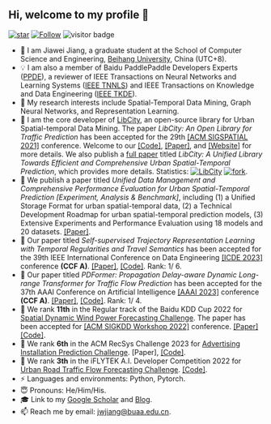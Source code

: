 ## Hi, welcome to my profile 👋

[![star](https://img.shields.io/github/stars/aptx1231?affiliations=OWNER%2CCOLLABORATOR%2CORGANIZATION_MEMBER&style=social)](https://github.com/aptx1231) [![Follow](https://img.shields.io/github/followers/aptx1231?style=social)](https://github.com/aptx1231?tab=followers) ![visitor badge](https://visitor-badge.laobi.icu/badge?page_id=aptx1231-github.visitor-badge)

- 🤔 I am Jiawei Jiang, a graduate student at the School of Computer Science and Engineering, [Beihang University](http://www.buaa.edu.cn/), China (UTC+8). 
- 💡 I am also a member of Baidu PaddlePaddle Developers Experts ([PPDE](https://www.paddlepaddle.org.cn/ppde)), a reviewer of IEEE Transactions on Neural Networks and Learning Systems  ([IEEE TNNLS](https://ieeexplore.ieee.org/xpl/RecentIssue.jsp?punumber=5962385)) and IEEE Transactions on Knowledge and Data Engineering ([IEEE TKDE](https://ieeexplore.ieee.org/xpl/RecentIssue.jsp?punumber=69)).
- 🌱 My research interests include Spatial-Temporal Data Mining, Graph Neural Networks, and Representation Learning. 
- 💪 I am the core developer of [LibCity](https://github.com/LibCity), an open-source library for Urban Spatial-temporal Data Mining. The paper *LibCity: An Open Library for Traffic Prediction* has been accepted for the 29th [[ACM SIGSPATIAL 2021]](https://sigspatial2021.sigspatial.org/) conference. Welcome to our [[Code]](https://github.com/LibCity/Bigscity-LibCity), [[Paper]](https://dl.acm.org/doi/pdf/10.1145/3474717.3483923), and [[Website]](https://libcity.ai/) for more details. We also publish a [full paper](https://arxiv.org/abs/2304.14343) titled *LibCity: A Unified Library Towards Efficient and Comprehensive Urban Spatial-Temporal Prediction*, which provides more details. Statistics: [![LibCity](https://img.shields.io/github/stars/LibCity?style=social)](https://img.shields.io/github/stars/LibCity?style=social) [![fork](https://img.shields.io/github/forks/LibCity/Bigscity-Libcity?style=social)](https://github.com/LibCity/Bigscity-LibCity/network/members). 
- 💪 We publish a paper titled *Unified Data Management and Comprehensive Performance Evaluation for Urban Spatial-Temporal Prediction [Experiment, Analysis & Benchmark]*, including (1) a Unified Storage Format for urban spatial-temporal data, (2) a Technical Development Roadmap for urban spatial-temporal prediction models, (3) Extensive Experiments and Performance Evaluation using 18 models and 20 datasets. [[Paper]](https://arxiv.org/abs/2308.12899).
- 🚀 Our paper titled *Self-supervised Trajectory Representation Learning with Temporal Regularities and Travel Semantics* has been accepted for the 39th IEEE International Conference on Data Engineering [[ICDE 2023]](https://icde2023.ics.uci.edu/) conference **(CCF A)**. [[Paper]](https://arxiv.org/abs/2211.09510), [[Code]](https://github.com/aptx1231/START). Rank: 1/ 6.
- 🚀 Our paper titled *PDFormer: Propagation Delay-aware Dynamic Long-range Transformer for Traffic Flow Prediction* has been accepted for the 37th AAAI Conference on Artificial Intelligence [[AAAI 2023]](https://aaai.org/Conferences/AAAI-23) conference **(CCF A)**. [[Paper]](https://ojs.aaai.org/index.php/AAAI/article/view/25556), [[Code]](https://github.com/BUAABIGSCity/PDFormer). Rank: 1/ 4.
- 🎉 We rank **11th** in the Regular track of the Baidu KDD Cup 2022 for [Spatial Dynamic Wind Power Forecasting Challenge](https://aistudio.baidu.com/aistudio/competition/detail/152/0/introduction). The paper has been accepted for [[ACM SIGKDD Workshop 2022]](https://aistudio.baidu.com/aistudio/competition/detail/152/0/introduction) conference. [[Paper]](https://arxiv.org/abs/2302.11159) [[Code]](https://github.com/BUAABIGSCity/KDDCUP2022).
- 🎉 We rank **6th** in the ACM RecSys Challenge 2023 for [Advertising Installation Prediction Challenge](http://www.recsyschallenge.com/2023/). [Paper], [[Code]](https://github.com/aptx1231/Recsys-Challenge-2023).
- 🎉 We rank **3th** in the iFLYTEK A.I. Developer Competition 2022 for [Urban Road Traffic Flow Forecasting Challenge](https://challenge.xfyun.cn/topic/info?type=traffic-flow&option=ssgy). [[Code]](https://github.com/aptx1231/iFLYTEK-Traffic-Flow-Challenge).
- ⚡ Languages and environments: Python, Pytorch.
- 😇 Pronouns: He/Him/His.
- 🎓 Link to my [Google Scholar](https://scholar.google.com/citations?user=YnJND9UAAAAJ&hl=zh-CN) and [Blog](https://aptx1231.github.io/).
- 📫 Reach me by email: [jwjiang@buaa.edu.cn](mailto:jwjiang@buaa.edu.cn).

